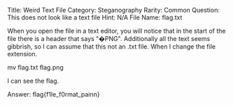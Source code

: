 Title: Weird Text File
Category: Steganography
Rarity: Common
Question: This does not look like a text file
Hint: N/A
File Name: flag.txt

When you open the file in a text editor, you will notice
that in the start of the file there is a header that says
"�PNG". Additionally all the text seems gibbrish, so
I can assume that this not an .txt file. When I change the
file extension.

<dl>
    mv flag.txt flag.png 
</dl>
I can see the flag.

Answer: flag{f1le_f0rmat_painn}
